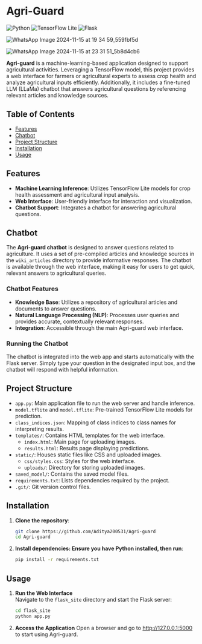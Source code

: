 # Agri-Guard

![Python](https://img.shields.io/badge/Python-3.8%2B-blue)
![TensorFlow Lite](https://img.shields.io/badge/TensorFlow%20Lite-2.x-orange)
![Flask](https://img.shields.io/badge/Flask-2.x-green)

![WhatsApp Image 2024-11-15 at 19 34 59_559fbf5d](https://github.com/user-attachments/assets/75a38161-28aa-43f5-8582-611a61638dd3)

![WhatsApp Image 2024-11-15 at 23 31 51_5b8d4cb6](https://github.com/user-attachments/assets/726a69db-6056-49c6-9cd0-d74cfd42e154)



**Agri-guard** is a machine-learning-based application designed to support agricultural activities. Leveraging a TensorFlow model, this project provides a web interface for farmers or agricultural experts to assess crop health and analyze agricultural inputs efficiently. Additionally, it includes a fine-tuned LLM (LLaMa) chatbot that answers agricultural questions by referencing relevant articles and knowledge sources.

## Table of Contents
- [Features](#features)
- [Chatbot](#chatbot)
- [Project Structure](#project-structure)
- [Installation](#installation)
- [Usage](#usage)


## Features

- **Machine Learning Inference**: Utilizes TensorFlow Lite models for crop health assessment and agricultural input analysis.
- **Web Interface**: User-friendly interface for interaction and visualization.
- **Chatbot Support**: Integrates a chatbot for answering agricultural questions.


## Chatbot

The **Agri-guard chatbot** is designed to answer questions related to agriculture. It uses a set of pre-compiled articles and knowledge sources in the `wiki_articles` directory to provide informative responses. The chatbot is available through the web interface, making it easy for users to get quick, relevant answers to agricultural queries.

### Chatbot Features

- **Knowledge Base**: Utilizes a repository of agricultural articles and documents to answer questions.
- **Natural Language Processing (NLP)**: Processes user queries and provides accurate, contextually relevant responses.
- **Integration**: Accessible through the main Agri-guard web interface.

### Running the Chatbot

The chatbot is integrated into the web app and starts automatically with the Flask server. Simply type your question in the designated input box, and the chatbot will respond with helpful information.

## Project Structure

- `app.py`: Main application file to run the web server and handle inference.
- `model.tflite` and `model.tflite`: Pre-trained TensorFlow Lite models for prediction.
- `class_indices.json`: Mapping of class indices to class names for interpreting results.
- `templates/`: Contains HTML templates for the web interface.
  - `index.html`: Main page for uploading images.
  - `results.html`: Results page displaying predictions.
- `static/`: Houses static files like CSS and uploaded images.
  - `css/styles.css`: Styles for the web interface.
  - `uploads/`: Directory for storing uploaded images.
- `saved_model/`: Contains the saved model files.
- `requirements.txt`: Lists dependencies required by the project.
- `.git/`: Git version control files.

## Installation

1. **Clone the repository**:
   ```bash
   git clone https://github.com/Aditya200531/Agri-guard
   cd Agri-guard
   ```
2. **Install dependencies: Ensure you have Python installed, then run**:
   ```bash
   pip install -r requirements.txt
   ```

## Usage

1. **Run the Web Interface**  
   Navigate to the `flask_site` directory and start the Flask server:
   ```bash
   cd flask_site
   python app.py
   ```
2. **Access the Application**
   Open a browser and go to http://127.0.0.1:5000 to start using Agri-guard.

   

